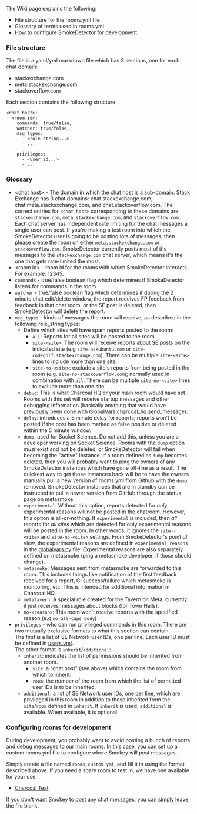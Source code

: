 The Wiki page explains the following:
- File structure for the rooms.yml file
- Glossary of terms used in rooms.yml
- How to configure SmokeDetector for development

### File structure

The file is a yaml/yml markdown file which has 3 sections, one for each chat domain:
* stackexchange.com
* meta.stackexchange.com
* stackoverflow.com

Each section contains the following structure:

```
<chat host>:
  <room id>:
    commands: true/false,
    watcher: true/false,
    msg_types:
      - <role string...>
      - ...

    privileges: 
      - <user id...>
      - ...
```
### Glossary

- &lt;chat host> - The domain in which the chat host is a sub-domain. Stack Exchange has 3 chat domains: chat.stackexchange.com, chat.meta.stackexchange.com, and chat.stackoverflow.com. The correct entries for `<chat host>` corresponding to these domains are `stackexchange.com`, `meta.stackexchange.com`, and `stackoverflow.com`.  Each chat server has independent rate limiting for the chat messages a single user can post. If you're making a test room into which the SmokeDetector user is going to be posting lots of messages, then please create the room on either `meta.stackexchange.com` or `stackoverflow.com`. SmokeDetector currently posts most of it's messages to the `stackexchange.com` chat server, which means it's the one that gets rate-limited the most.
- &lt;room id> - room id for the rooms with which SmokeDetector interacts. For example: 12345.
- `commands` - true/false boolean flag which determines if SmokeDetector listens for commands in the room
- `watcher` - true/false boolean flag which determines if during the 2 minute chat edit/delete window, the report receives FP feedback from feedback in that chat room, or the SE post is deleted, then SmokeDetector will delete the report.
- `msg_types` - kinds of messages the room will receive, as described in the following role_string types:
   * Define which sites will have spam reports posted to the room:
     * `all`: Reports for all sites will be posted to the room.
     * `site-<site>`: The room will receive reports about SE posts on the indicated site (e.g `site-askubuntu.com` or `site-codegolf.stackexchange.com`). There can be multiple `site-<site>` lines to include more than one site.
     * `site-no-<site>`: exclude a site's reports from being posted in the room (e.g. `site-no-stackoverflow.com`); normally used in combination with `all`. There can be multiple `site-no-<site>` lines to exclude more than one site.
   * `debug`: This is what Charcoal HQ or your main room would have set. Rooms with this set will receive startup messages and other debugging information (basically anything that would have previously been done with GlobalVars.charcoal_hq.send_message).
  * `delay`: introduces a 5 minute delay for reports; reports won't be posted if the post has been marked as false positive or deleted within the 5 minute window.
  * `dump`: used for Socket Science. Do not add this, unless you are a developer working on Socket Science. Rooms with the `dump` option *must* exist and not be deleted, or SmokeDetector will fail when becoming the "active" instance. If a room defined as `dump` becomes deleted, then you will probably want to ping the owners of any SmokeDetector instances which have gone off-line as a result. The quickest way to get those instances back will be to have the owners manually pull a new version of rooms.yml from Github with the `dump` removed. SmokeDetector instances that are in standby can be instructed to pull a newer version from GitHub through the status page on metasmoke.
  * `experimental`: Without this option, reports detected for *only* experimental reasons will not be posted in the chatroom. However, this option is all-or-nothing. If `experimental` is included, then *all* reports for *all sites* which are detected for only experimental reasons will be posted in the room. In other words, it ignores the `site--<site>` and `site-no-<site>` settings. From SmokeDetector's point of view, the experimental reasons are defined in `experimental_reasons` in the [globalvars.py](https://github.com/Charcoal-SE/SmokeDetector/blob/master/globalvars.py#L69) file. Experimental reasons are also separately defined on metasmoke (ping a metasmoke developer, if those should change).
  * `metasmoke`: Messages sent from metasmoke are forwarded to this room. This includes things like notification of the first feedback received for a report, CI success/failure which metasmoke is monitoring, etc. This is intended for additional information in Charcoal HQ.
  * `metatavern`: A special role created for the Tavern on Meta, currently it just receives messages about blocks (for Town Halls).
  * `no-<reason>`: This room won't receive reports with the specified reason (e.g `no-all-caps body`)
- `privileges` - who can run privileged commands in this room. There are two mutually exclusive formats to what this section can contain.  
  The first is a list of SE Network user IDs, one per line. Each user ID must be defined in [users.yml](https://github.com/Charcoal-SE/SmokeDetector/blob/master/users.yml).  
  The other format is `inherit`/`additional`:
  * `inherit`: indicates the list of permissions should be inherited from another room.
    * `site`: a "chat host" (see above) which contains the room from which to inherit.
    * `room`: the number of the room from which the list of permitted user IDs is to be inherited.
  * `additional`: a list of SE Network user IDs, one per line, which are privileged in this room in addition to those inherited from the `site`/`room` defined in `inherit`. If `inherit` is used, `additional` is available. When available, it is optional.

### Configuring rooms for development

During development, you probably want to avoid posting a bunch of reports and debug messages to our main rooms. In this case, you can set up a custom rooms.yml file to configure where Smokey will post messages. 

Simply create a file named `rooms_custom.yml`, and fill it in using the format described above. If you need a spare room to test in, we have one available for your use:

 - [Charcoal Test](https://chat.stackexchange.com/rooms/65945/charcoal-test)


If you don't want Smokey to post any chat messages, you can simply leave the file blank.
